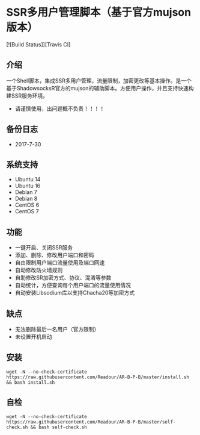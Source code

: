 # SSR多用户管理脚本（基于官方mujson版本）
[![Build Status]][Travis CI]
## 介绍 ##

一个Shell脚本，集成SSR多用户管理，流量限制，加密更改等基本操作。是一个基于ShadowsocksR官方的mujson的辅助脚本。方便用户操作，并且支持快速构建SSR服务环境。

- 请谨慎使用，出问题概不负责！！！！

## 备份日志 ##
- 2017-7-30

## 系统支持 ##
* Ubuntu 14
* Ubuntu 16
* Debian 7
* Debian 8
* CentOS 6
* CentOS 7

## 功能 ##
- 一键开启、关闭SSR服务
- 添加、删除、修改用户端口和密码
- 自由限制用户端口流量使用及端口网速
- 自动修改防火墙规则
- 自助修改SR加密方式、协议、混淆等参数
- 自动统计，方便查询每个用户端口的流量使用情况
- 自动安装Libsodium库以支持Chacha20等加密方式

## 缺点 ##
- 无法删除最后一名用户（官方限制）
- 未设置开机启动

## 安装 ##
    wget -N --no-check-certificate https://raw.githubusercontent.com/Readour/AR-B-P-B/master/install.sh && bash install.sh

## 自检 ##
    wget -N --no-check-certificate https://raw.githubusercontent.com/Readour/AR-B-P-B/master/self-check.sh && bash self-check.sh
